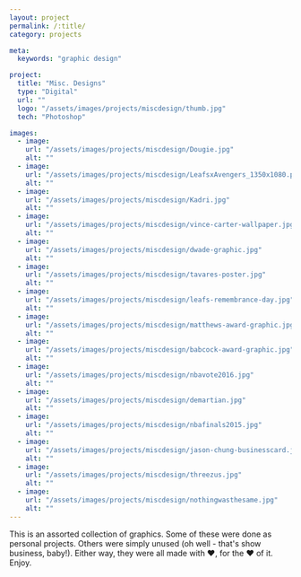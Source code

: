 ```yaml
---
layout: project
permalink: /:title/
category: projects

meta:
  keywords: "graphic design"

project:
  title: "Misc. Designs"
  type: "Digital"
  url: ""
  logo: "/assets/images/projects/miscdesign/thumb.jpg"
  tech: "Photoshop"

images:
  - image:
    url: "/assets/images/projects/miscdesign/Dougie.jpg"
    alt: ""
  - image:
    url: "/assets/images/projects/miscdesign/LeafsxAvengers_1350x1080.png"
    alt: ""
  - image:
    url: "/assets/images/projects/miscdesign/Kadri.jpg"
    alt: ""
  - image:
    url: "/assets/images/projects/miscdesign/vince-carter-wallpaper.jpg"
    alt: ""
  - image:
    url: "/assets/images/projects/miscdesign/dwade-graphic.jpg"
    alt: ""
  - image:
    url: "/assets/images/projects/miscdesign/tavares-poster.jpg"
    alt: ""
  - image:
    url: "/assets/images/projects/miscdesign/leafs-remembrance-day.jpg"
    alt: ""
  - image:
    url: "/assets/images/projects/miscdesign/matthews-award-graphic.jpg"
    alt: ""
  - image:
    url: "/assets/images/projects/miscdesign/babcock-award-graphic.jpg"
    alt: ""
  - image:
    url: "/assets/images/projects/miscdesign/nbavote2016.jpg"
    alt: ""
  - image:
    url: "/assets/images/projects/miscdesign/demartian.jpg"
    alt: ""
  - image:
    url: "/assets/images/projects/miscdesign/nbafinals2015.jpg"
    alt: ""
  - image:
    url: "/assets/images/projects/miscdesign/jason-chung-businesscard.jpg"
    alt: ""
  - image:
    url: "/assets/images/projects/miscdesign/threezus.jpg"
    alt: ""
  - image:
    url: "/assets/images/projects/miscdesign/nothingwasthesame.jpg"
    alt: ""
---
```

<p>This is an assorted collection of graphics. Some of these were done as personal projects. Others were simply unused (oh well - that's show business, baby!). Either way, they were all made with ❤️, for the ❤️ of it. Enjoy.</p>
